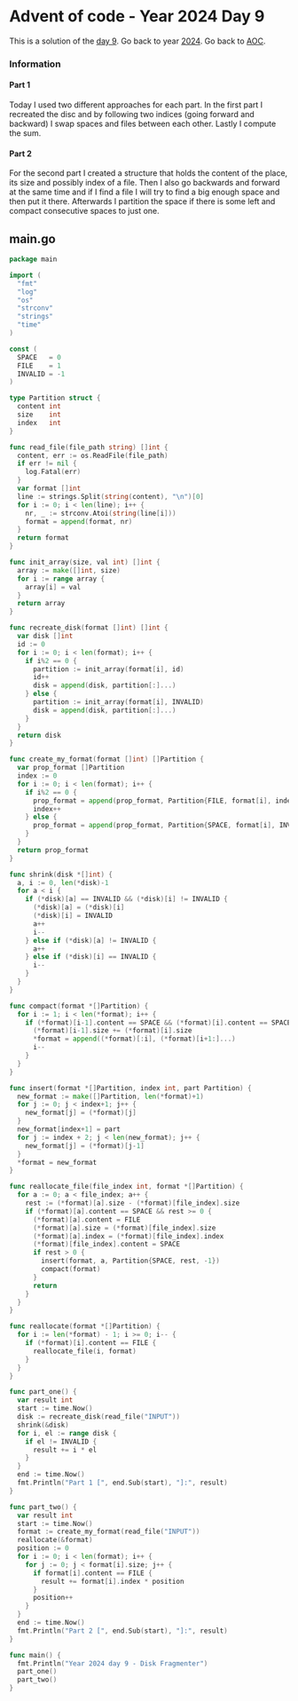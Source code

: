# Advent of code - Year 2024 Day 9

This is a solution of the [day 9](https://adventofcode.com/2024/day/9). Go back to year [2024](2024.md). Go back to [AOC](../adventofcode.md).

### Information

#### Part 1

Today I used two different approaches for each part. In the first part I recreated the disc and by following two indices (going forward and backward) I swap spaces and files between each other. Lastly I compute the sum.

#### Part 2

For the second part I created a structure that holds the content of the place, its size and possibly index of a file. Then I also go backwards and forward at the same time and if I find a file I will try to find a big enough space and then put it there. Afterwards I partition the space if there is some left and compact consecutive spaces to just one.

## main.go

```go
package main

import (
  "fmt"
  "log"
  "os"
  "strconv"
  "strings"
  "time"
)

const (
  SPACE   = 0
  FILE    = 1
  INVALID = -1
)

type Partition struct {
  content int
  size    int
  index   int
}

func read_file(file_path string) []int {
  content, err := os.ReadFile(file_path)
  if err != nil {
    log.Fatal(err)
  }
  var format []int
  line := strings.Split(string(content), "\n")[0]
  for i := 0; i < len(line); i++ {
    nr, _ := strconv.Atoi(string(line[i]))
    format = append(format, nr)
  }
  return format
}

func init_array(size, val int) []int {
  array := make([]int, size)
  for i := range array {
    array[i] = val
  }
  return array
}

func recreate_disk(format []int) []int {
  var disk []int
  id := 0
  for i := 0; i < len(format); i++ {
    if i%2 == 0 {
      partition := init_array(format[i], id)
      id++
      disk = append(disk, partition[:]...)
    } else {
      partition := init_array(format[i], INVALID)
      disk = append(disk, partition[:]...)
    }
  }
  return disk
}

func create_my_format(format []int) []Partition {
  var prop_format []Partition
  index := 0
  for i := 0; i < len(format); i++ {
    if i%2 == 0 {
      prop_format = append(prop_format, Partition{FILE, format[i], index})
      index++
    } else {
      prop_format = append(prop_format, Partition{SPACE, format[i], INVALID})
    }
  }
  return prop_format
}

func shrink(disk *[]int) {
  a, i := 0, len(*disk)-1
  for a < i {
    if (*disk)[a] == INVALID && (*disk)[i] != INVALID {
      (*disk)[a] = (*disk)[i]
      (*disk)[i] = INVALID
      a++
      i--
    } else if (*disk)[a] != INVALID {
      a++
    } else if (*disk)[i] == INVALID {
      i--
    }
  }
}

func compact(format *[]Partition) {
  for i := 1; i < len(*format); i++ {
    if (*format)[i-1].content == SPACE && (*format)[i].content == SPACE {
      (*format)[i-1].size += (*format)[i].size
      *format = append((*format)[:i], (*format)[i+1:]...)
      i--
    }
  }
}

func insert(format *[]Partition, index int, part Partition) {
  new_format := make([]Partition, len(*format)+1)
  for j := 0; j < index+1; j++ {
    new_format[j] = (*format)[j]
  }
  new_format[index+1] = part
  for j := index + 2; j < len(new_format); j++ {
    new_format[j] = (*format)[j-1]
  }
  *format = new_format
}

func reallocate_file(file_index int, format *[]Partition) {
  for a := 0; a < file_index; a++ {
    rest := (*format)[a].size - (*format)[file_index].size
    if (*format)[a].content == SPACE && rest >= 0 {
      (*format)[a].content = FILE
      (*format)[a].size = (*format)[file_index].size
      (*format)[a].index = (*format)[file_index].index
      (*format)[file_index].content = SPACE
      if rest > 0 {
        insert(format, a, Partition{SPACE, rest, -1})
        compact(format)
      }
      return
    }
  }
}

func reallocate(format *[]Partition) {
  for i := len(*format) - 1; i >= 0; i-- {
    if (*format)[i].content == FILE {
      reallocate_file(i, format)
    }
  }
}

func part_one() {
  var result int
  start := time.Now()
  disk := recreate_disk(read_file("INPUT"))
  shrink(&disk)
  for i, el := range disk {
    if el != INVALID {
      result += i * el
    }
  }
  end := time.Now()
  fmt.Println("Part 1 [", end.Sub(start), "]:", result)
}

func part_two() {
  var result int
  start := time.Now()
  format := create_my_format(read_file("INPUT"))
  reallocate(&format)
  position := 0
  for i := 0; i < len(format); i++ {
    for j := 0; j < format[i].size; j++ {
      if format[i].content == FILE {
        result += format[i].index * position
      }
      position++
    }
  }
  end := time.Now()
  fmt.Println("Part 2 [", end.Sub(start), "]:", result)
}

func main() {
  fmt.Println("Year 2024 day 9 - Disk Fragmenter")
  part_one()
  part_two()
}
```

